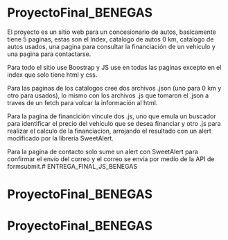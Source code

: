 # ProyectoFinal_BENEGAS

El proyecto es un sitio web para un concesionario de autos, basicamente tiene 5 paginas, estas son el Index, catalogo de autos 0 km, catalogo de autos usados, una pagina para consultar la financiación de un vehículo y una pagina para contactarse.

Para todo el sitio use Boostrap y JS use en todas las paginas excepto en el index que solo tiene html y css.

Para las paginas de los catalogos cree dos archivos .json (uno para 0 km y otro para usados), lo mismo con los archivos .js que tomaron el .json a traves de un fetch para volcar la información al html.

Para la pagina de financición vincule dos .js, uno que emula un buscador para identificar el precio del vehículo que se desea financiar y otro .js para realizar el calculo de la financiacion, arrojando el resultado con un alert modificado por la libreria SweetAlert.

Para la pagina de contacto solo sume un alert con SweetAlert para confirmar el envío del correo y el correo se envía por medio de la API de formsubmit.# ENTREGA_FINAL_JS_BENEGAS
# ProyectoFinal_BENEGAS
# ProyectoFinal_BENEGAS
